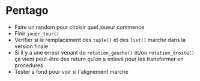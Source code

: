 # Pentago
 
 - Faire un random pour choisir quel joueur commence
 - Finir `jouer_tour()`
 - Verifier si le remplacement des `tuple()` et des `list()` marche dans la version finale
 - Si il y a une erreur venant de `rotation_gauche()` et/ou `rotation_droite()` ça vient peut-être des return qu'on a enlevé pour les transformer en procédures
 - Tester à fond pour voir si l'alignement marche
